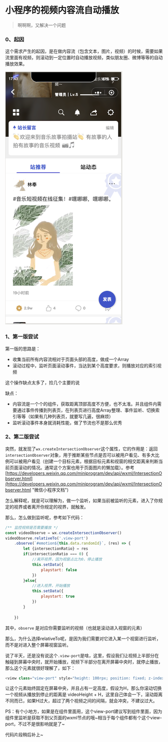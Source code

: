 # 小程序的视频内容流自动播放

> 啊啊啊，又解决一个问题

### 0、起因

这个需求产生的起因，是在做内容流（包含文本，图片，视频）的时候，需要如果流里面有视频，则滚动到一定位置时自动播放视频，类似朋友圈、微博等等的自动播放效果。

![](/assets/1.png)

### 1、第一版尝试

第一版的思路是：

* 收集当前所有内容流相对于页面头部的高度，做成一个Array
* 滚动过程中，监听页面滚动事件，当达到某个高度要求，则播放对应的索引视频

这个操作缺点太多了，捡几个主要的说

缺点：

* 内容流是一个个的组件，获取距离顶部高度不方便，也不太准。并且组件内需要通过事件传播到列表页，在列表页进行高度Array整理、事件监听、切换索引等等（如果有几种列表页，就要写几遍，很麻烦）
* 监听滚动事件本身就消耗性能，做了节流也不是那么优秀

### 2、第二版尝试

突然，就发现了`wx.createIntersectionObserver`这个属性，它的作用是：返回`intersectionObserver`对象，用于推断某些节点是否可以被用户看见、有多大比例可以被用户看见（创建一个目标元素，根据目标元素和视窗的相交距离来判断当前页面滚动的情况。通常这个方案也用于页面图片的懒加载）。参考[https://developers.weixin.qq.com/miniprogram/dev/api/wxml/IntersectionObserver.html](https://developers.weixin.qq.com/miniprogram/dev/api/wxml/IntersectionObserver.html "微信小程序文档")

怎么解释呢，就是可以理解为，做一个监听，如果当前被监听的元素，进入了你规定的视界或者离开你规定的视界，就触发。

那么，怎么做到监听呢，参考如下代码：

```js
/** 监控视频是否需要播放 */
const videoObserve = wx.createIntersectionObserver()
videoObserve.relativeTo('.view-port')
    .observe(`#emotion${this.data.randomId}`, (res) => {
        let {intersectionRatio} = res
        if(intersectionRatio === 0) {
            //离开视界，因为视窗占比为0，停止播放
            this.setData({
                playstart: false
            })
        }else{
            //进入视界，开始播放
            this.setData({
                playstart: true
            })
        }

    })
```

其中，`observe` 是对应你需要监听的视频（也就是滚动进入视窗的元素）

那么，为什么选择relativeTo呢，是因为我们需要对它进入某一个视窗进行监听，而不是对进入整个屏幕视窗监听。

说了半天，还是没有说这个`.view-port`是啥，这里，假设我们让视频上半部分在触碰到屏幕中央时，就开始播放，视频下半部分在离开屏幕中央时，就停止播放，那么这个元素就很好理解了，如下：

```js
<view class="view-port" style="height: 100rpx; position: fixed; z-index: 1;width: 100%;letf:0;top:50%;transform: translateY(-50%);"></view>
```

让这个元素始终固定在屏幕中央，并且占有一定高度，假设为H，那么你滚动切换一个视频从播放到停止的距离是 videoHeight + H，这里自己体会一下，滚动距离不同而已，如果H过大，超过了两个视频之间的间隔，就会冲突，不建议过大。

PS：有个小地方，如果是在组件里面用，这个view-port建议写到组件里面，因为组件里监听是获取不到父页面的wxml节点的哦~相当于每个组件都有个这个view-port，不过不是很影响就是了~

代码片段稍后补上~

